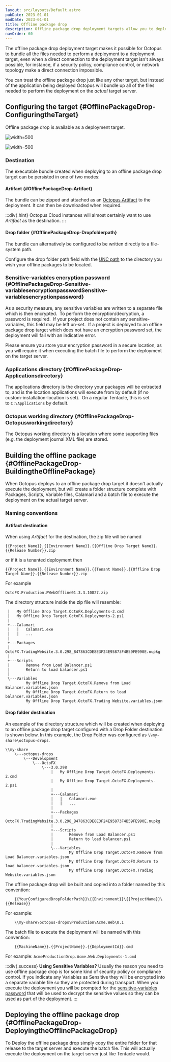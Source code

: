 ```yaml
---
layout: src/layouts/Default.astro
pubDate: 2023-01-01
modDate: 2023-01-01
title: Offline package drop
description: Offline package drop deployment targets allow you to deploy your applications in the most restricted security environments where Tentacles cannot be used.
navOrder: 60
---
```


The offline package drop deployment target makes it possible for Octopus to bundle all the files needed to perform a deployment to a deployment target, even when a direct connection to the deployment target isn't always possible, for instance, if a security policy, compliance control, or network topology make a direct connection impossible.

You can treat the offline package drop just like any other target, but instead of the application being deployed Octopus will bundle up all of the files needed to perform the deployment on the *actual* target server.

## Configuring the target {#OfflinePackageDrop-ConfiguringtheTarget}

Offline package drop is available as a deployment target.

![](/docs/infrastructure/deployment-targets/images/adding-new-offline-package-drop-target.png "width=500")

![](/docs/infrastructure/deployment-targets/images/create-new-offline-package-drop-target-part2.png "width=500")

### Destination

The executable bundle created when deploying to an offline package drop target can be persisted in one of two modes:

#### Artifact {#OfflinePackageDrop-Artifact}

The bundle can be zipped and attached as an [Octopus Artifact](/docs/projects/deployment-process/artifacts) to the deployment. It can then be downloaded when required.

:::div{.hint}
Octopus Cloud instances will almost certainly want to use _Artifact_ as the destination.
:::

#### Drop folder {#OfflinePackageDrop-Dropfolderpath}

The bundle can alternatively be configured to be written directly to a file-system path.

Configure the drop folder path field with the [UNC path](http://en.wikipedia.org/wiki/Path_%28computing%29#Uniform_Naming_Convention) to the directory you wish your offline packages to be located.

### Sensitive-variables encryption password  {#OfflinePackageDrop-Sensitive-variablesencryptionpasswordSensitive-variablesencryptionpassword}

As a security measure, any sensitive variables are written to a separate file which is then encrypted.  To perform the encryption/decryption, a password is required.  If your project does not contain any sensitive-variables, this field may be left un-set.  If a project is deployed to an offline package drop target which does not have an encryption password set, the deployment will fail with an indicative error.

Please ensure you store your encryption password in a secure location, as you will require it when executing the batch file to perform the deployment on the target server.

### Applications directory {#OfflinePackageDrop-Applicationsdirectory}

The applications directory is the directory your packages will be extracted to, and is the location applications will execute from by default (if no custom-installation-location is set).  On a regular Tentacle, this is set to `C:\Applications` by default.

### Octopus working directory {#OfflinePackageDrop-Octopusworkingdirectory}

The Octopus working directory is a location where some supporting files (e.g. the deployment journal XML file) are stored.

## Building the offline package {#OfflinePackageDrop-BuildingtheOfflinePackage}

When Octopus deploys to an offline package drop target it doesn't actually execute the deployment, but will create a folder structure complete with Packages, Scripts, Variable files, Calamari and a batch file to execute the deployment on the actual target server.

### Naming conventions

#### Artifact destination

When using _Artifact_ for the destination, the zip file will be named

```
{{Project Name}}.{{Environment Name}}.{{Offline Drop Target Name}}.{{Release Number}}.zip
```

or if it is a tenanted deployment then

```
{{Project Name}}.{{Environment Name}}.{{Tenant Name}}.{{Offline Drop Target Name}}.{{Release Number}}.zip
```

For example

```
OctoFX.Production.PWebOffline01.3.3.10827.zip
```

The directory structure inside the zip file will resemble:

```
 |   My Offline Drop Target.OctoFX.Deployments-2.cmd
 |   My Offline Drop Target.OctoFX.Deployments-2.ps1
 |   
 +---Calamari
 |   |   Calamari.exe
 |   |   ...
 |           
 +---Packages
 |       OctoFX.TradingWebsite.3.0.298_B47863CDE8E3F24E95873F4B59FE990E.nupkg
 |       
 +---Scripts
 |       Remove from Load Balancer.ps1
 |       Return to load balancer.ps1
 |       
 \---Variables
         My Offline Drop Target.OctoFX.Remove from Load Balancer.variables.json
         My Offline Drop Target.OctoFX.Return to load balancer.variables.json
         My Offline Drop Target.OctoFX.Trading Website.variables.json
```

#### Drop folder destination

An example of the directory structure which will be created when deploying to an offline package drop target configured with a Drop Folder destination is shown below. In this example, the Drop Folder was configured as `\\my-share\octopus-drops`.

```
\\my-share
    \---octopus-drops
        \---Development
            \---OctoFX
                \---3.0.298
                    |   My Offline Drop Target.OctoFX.Deployments-2.cmd
                    |   My Offline Drop Target.OctoFX.Deployments-2.ps1
                    |   
                    +---Calamari
                    |   |   Calamari.exe
                    |   |   ...
                    |           
                    +---Packages
                    |       OctoFX.TradingWebsite.3.0.298_B47863CDE8E3F24E95873F4B59FE990E.nupkg
                    |       
                    +---Scripts
                    |       Remove from Load Balancer.ps1
                    |       Return to load balancer.ps1
                    |       
                    \---Variables
                            My Offline Drop Target.OctoFX.Remove from Load Balancer.variables.json
                            My Offline Drop Target.OctoFX.Return to load balancer.variables.json
                            My Offline Drop Target.OctoFX.Trading Website.variables.json

```

The offline package drop will be built and copied into a folder named by this convention:

```
    {{YourConfiguredDropFolderPath}}\{{Environment}}\{{ProjectName}}\{{Release}}
```

For example:

```
    \\my-share\octopus-drops\Production\Acme.Web\0.1
```

The batch file to execute the deployment will be named with this convention:

```
    {{MachineName}}.{{ProjectName}}.{{DeploymentId}}.cmd
```

For example:
`AcmeProductionDrop.Acme.Web.Deployments-1.cmd`

:::div{.success}
**Using Sensitive Variables?**
Usually the reason you need to use offline package drop is for some kind of security policy or compliance control. If you indicate any Variables as Sensitive they will be encrypted into a separate variable file so they are protected during transport. When you execute the deployment you will be prompted for the [sensitive-variables password](#OfflinePackageDrop-Sensitive-variablesencryptionpasswordSensitive-variablesencryptionpassword) that will be used to decrypt the sensitive values so they can be used as part of the deployment.
:::

## Deploying the offline package drop {#OfflinePackageDrop-DeployingtheOfflinePackageDrop}

To Deploy the offline package drop simply copy the entire folder for that release to the target server and execute the batch file. This will actually execute the deployment on the target server just like Tentacle would.

